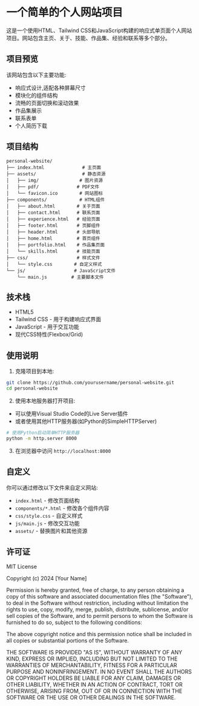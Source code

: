 # 一个简单的个人网站项目

这是一个使用HTML、Tailwind CSS和JavaScript构建的响应式单页面个人网站项目。网站包含主页、关于、技能、作品集、经验和联系等多个部分。

## 项目预览

该网站包含以下主要功能:

- 响应式设计,适配各种屏幕尺寸
- 模块化的组件结构
- 流畅的页面切换和滚动效果
- 作品集展示
- 联系表单
- 个人简历下载

## 项目结构

```
personal-website/
├── index.html              # 主页面
├── assets/                 # 静态资源
│   ├── img/               # 图片资源
│   ├── pdf/              # PDF文件
│   └── favicon.ico        # 网站图标
├── components/            # HTML组件
│   ├── about.html        # 关于页面
│   ├── contact.html      # 联系页面
│   ├── experience.html   # 经验页面
│   ├── footer.html       # 页脚组件
│   ├── header.html       # 头部导航
│   ├── home.html         # 首页组件
│   ├── portfolio.html    # 作品集页面
│   └── skills.html       # 技能页面
├── css/                  # 样式文件
│   └── style.css        # 自定义样式
└── js/                  # JavaScript文件
    └── main.js         # 主要脚本文件
```

## 技术栈

- HTML5
- Tailwind CSS - 用于构建响应式界面
- JavaScript - 用于交互功能
- 现代CSS特性(Flexbox/Grid)

## 使用说明

1. 克隆项目到本地:
```bash
git clone https://github.com/yourusername/personal-website.git
cd personal-website
```

2. 使用本地服务器打开项目:
- 可以使用Visual Studio Code的Live Server插件
- 或者使用其他HTTP服务器(如Python的SimpleHTTPServer)

```bash
# 使用Python启动简单HTTP服务器
python -m http.server 8000
```

3. 在浏览器中访问 `http://localhost:8000`

## 自定义

你可以通过修改以下文件来自定义网站:

- `index.html` - 修改页面结构
- `components/*.html` - 修改各个组件内容
- `css/style.css` - 自定义样式
- `js/main.js` - 修改交互功能
- `assets/` - 替换图片和其他资源

## 许可证

MIT License

Copyright (c) 2024 [Your Name]

Permission is hereby granted, free of charge, to any person obtaining a copy
of this software and associated documentation files (the "Software"), to deal
in the Software without restriction, including without limitation the rights
to use, copy, modify, merge, publish, distribute, sublicense, and/or sell
copies of the Software, and to permit persons to whom the Software is
furnished to do so, subject to the following conditions:

The above copyright notice and this permission notice shall be included in all
copies or substantial portions of the Software.

THE SOFTWARE IS PROVIDED "AS IS", WITHOUT WARRANTY OF ANY KIND, EXPRESS OR
IMPLIED, INCLUDING BUT NOT LIMITED TO THE WARRANTIES OF MERCHANTABILITY,
FITNESS FOR A PARTICULAR PURPOSE AND NONINFRINGEMENT. IN NO EVENT SHALL THE
AUTHORS OR COPYRIGHT HOLDERS BE LIABLE FOR ANY CLAIM, DAMAGES OR OTHER
LIABILITY, WHETHER IN AN ACTION OF CONTRACT, TORT OR OTHERWISE, ARISING FROM,
OUT OF OR IN CONNECTION WITH THE SOFTWARE OR THE USE OR OTHER DEALINGS IN THE
SOFTWARE.

